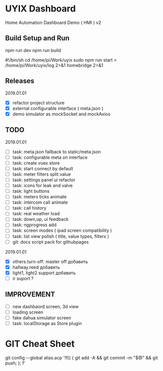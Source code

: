 # UYIX Dashboard
Home Automation Dashboard Demo ( HMI ) v2

## Build Setup and Run
npm run dev
npm run build

#!/bin/sh
cd /home/pi/Work/uyix
sudo npm run start  > /home/pi/Work/uyix/log 2>&1
homebridge 2>&1

## Releases

2019.01.01
- [x] refactor project structure
- [x] external configurable interface ( meta.json )
- [x] demo simulator as mockSocket and mockAxios

## TODO
2019.01.01
- [ ] task: meta.json fallback to static/meta.json
- [ ] task: configurable meta on interface
- [ ] task: create vuex store
- [ ] task: start connect by default
- [ ] task: meter filters split value
- [ ] task: settings panel ui refactor
- [ ] task: icons for leak and valve
- [ ] task: light buttons
- [ ] task: meters ticks animate
- [ ] task: intercom call animate
- [ ] task: call history
- [ ] task: real weather load
- [ ] task: down,up, ui feedback
- [ ] task: ngprogress add
- [ ] task: screen modes ( ipad screen compatibility )
- [ ] task: list view polish ( title, value types, filters )
- [ ] git: docs script pack for githubpages

2019.01.01
- [x] others.turn-off: master off добавить
- [x] hallway.reed добавить
- [x] light1, light2 support добавить
- [ ] ir suport ?

## IMPROVEMENT 
- [ ] new dashbaord screen, 3d view
- [ ] loading screen
- [ ] fake dahua simulator screen
- [ ] task: localStorage as Store plugin

# GIT Cheat Sheet
git config --global alias.acp '!f() { git add -A && git commit -m "$@" && git push; }; f'